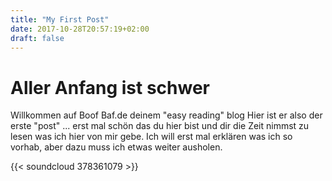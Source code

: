 ```yaml
---
title: "My First Post"
date: 2017-10-28T20:57:19+02:00
draft: false
---
```


# Aller Anfang ist schwer

Willkommen auf Boof Baf.de deinem "easy reading" blog
Hier ist er also der erste "post" ... erst mal schön das du hier bist und dir die Zeit nimmst zu lesen was ich hier von mir gebe. Ich will erst mal erklären was ich so vorhab, aber dazu muss ich etwas weiter ausholen.

{{< soundcloud 378361079 >}}
